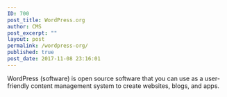 ```yaml
---
ID: 700
post_title: WordPress.org
author: CMS
post_excerpt: ""
layout: post
permalink: /wordpress-org/
published: true
post_date: 2017-11-08 23:16:01
---
```

WordPress (software) is open source software that you can use as a user-friendly content management system to create websites, blogs, and apps.